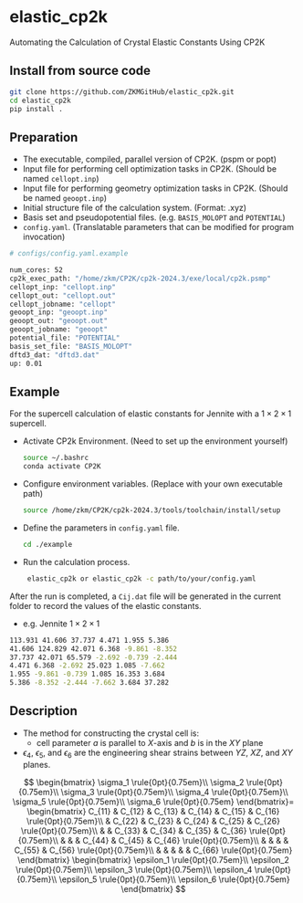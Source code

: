 # elastic_cp2k
Automating the Calculation of Crystal Elastic Constants Using CP2K
## Install from source code
```bash
git clone https://github.com/ZKMGitHub/elastic_cp2k.git
cd elastic_cp2k
pip install .
```
## Preparation
* The executable, compiled, parallel version of CP2K. (pspm or popt)
* Input file for performing cell optimization tasks in CP2K. (Should be named `cellopt.inp`)
* Input file for performing geometry optimization tasks in CP2K. (Should be named `geoopt.inp`)
* Initial structure file of the calculation system. (Format: .xyz)
* Basis set and pseudopotential files. (e.g. `BASIS_MOLOPT` and `POTENTIAL`)
* `config.yaml`. (Translatable parameters that can be modified for program invocation)
```bash
# configs/config.yaml.example

num_cores: 52
cp2k_exec_path: "/home/zkm/CP2K/cp2k-2024.3/exe/local/cp2k.psmp"
cellopt_inp: "cellopt.inp"
cellopt_out: "cellopt.out"
cellopt_jobname: "cellopt"
geoopt_inp: "geoopt.inp"
geoopt_out: "geoopt.out"
geoopt_jobname: "geoopt"
potential_file: "POTENTIAL"
basis_set_file: "BASIS_MOLOPT"
dftd3_dat: "dftd3.dat"
up: 0.01
```
## Example
For the supercell calculation of elastic constants for Jennite with a $1\times2\times1$ supercell.
- Activate CP2k Environment. (Need to set up the environment yourself)
  ```bash
  source ~/.bashrc
  conda activate CP2K
  ```
- Configure environment variables. (Replace with your own executable path)
  ```bash
  source /home/zkm/CP2K/cp2k-2024.3/tools/toolchain/install/setup
  ```
- Define the parameters in `config.yaml` file.
  ```bash
  cd ./example
  ```
- Run the calculation process.
  ```bash
   elastic_cp2k or elastic_cp2k -c path/to/your/config.yaml
  ```
After the run is completed, a ```Cij.dat``` file will be generated in the current folder to record the values of the elastic constants.
- e.g. Jennite $1\times2\times1$
```bash
113.931 41.606 37.737 4.471 1.955 5.386
41.606 124.829 42.071 6.368 -9.861 -8.352
37.737 42.071 65.579 -2.692 -0.739 -2.444
4.471 6.368 -2.692 25.023 1.085 -7.662
1.955 -9.861 -0.739 1.085 16.353 3.684
5.386 -8.352 -2.444 -7.662 3.684 37.282
```
## Description
- The method for constructing the crystal cell is:
  - cell parameter *a* is parallel to *X*-axis and *b* is in the *XY* plane
- $\epsilon_4$, $\epsilon_5$, and $\epsilon_6$ are the engineering shear strains between *YZ*, *XZ*, and *XY* planes.

$$
  \begin{bmatrix}
   \sigma_1 \rule{0pt}{0.75em}\\
   \sigma_2 \rule{0pt}{0.75em}\\
   \sigma_3 \rule{0pt}{0.75em}\\
   \sigma_4 \rule{0pt}{0.75em}\\
   \sigma_5 \rule{0pt}{0.75em}\\
   \sigma_6 \rule{0pt}{0.75em}
  \end{bmatrix}=
  \begin{bmatrix}
   C_{11} & C_{12} & C_{13} & C_{14} & C_{15} & C_{16} \rule{0pt}{0.75em}\\
   & C_{22} & C_{23} & C_{24} & C_{25} & C_{26} \rule{0pt}{0.75em}\\
   & & C_{33} & C_{34} & C_{35} & C_{36} \rule{0pt}{0.75em}\\
   & & & C_{44} & C_{45} & C_{46} \rule{0pt}{0.75em}\\
   & & & & C_{55} & C_{56} \rule{0pt}{0.75em}\\
   & & & & & C_{66} \rule{0pt}{0.75em}
  \end{bmatrix}
  \begin{bmatrix}
   \epsilon_1 \rule{0pt}{0.75em}\\
   \epsilon_2 \rule{0pt}{0.75em}\\
   \epsilon_3 \rule{0pt}{0.75em}\\
   \epsilon_4 \rule{0pt}{0.75em}\\
   \epsilon_5 \rule{0pt}{0.75em}\\
   \epsilon_6 \rule{0pt}{0.75em}
  \end{bmatrix}
$$
